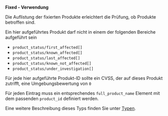 **Fixed - Verwendung**

Die Auflistung der fixierten Produkte erleichtert die Prüfung, ob Produkte betroffen sind.

Ein hier aufgeführtes Produkt darf nicht in einem der folgenden Bereiche aufgeführt sein

* `product_status/first_affected[]`
* `product_status/known_affected[]`
* `product_status/last_affected[]`
* `product_status/known_not_affected[]`
* `product_status/under_investigation[]`

Für jede hier aufgeführte Produkt-ID sollte ein CVSS, der auf dieses Produkt zutrifft, eine Umgebungsbewertung von `0`

Für jeden Eintrag muss ein entsprechendes `full_product_name` Element mit dem passenden `product_id` definiert werden.

Eine weitere Beschreibung dieses Typs finden Sie unter [Typen](types/products-usage.de.md).

